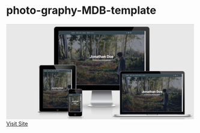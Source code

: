 # photo-graphy-MDB-template

<img src="screenshot/screen1.PNG" width="500px"/>
<a href="https://nature-photography.netlify.com/" target="_blank">Visit Site</a>
